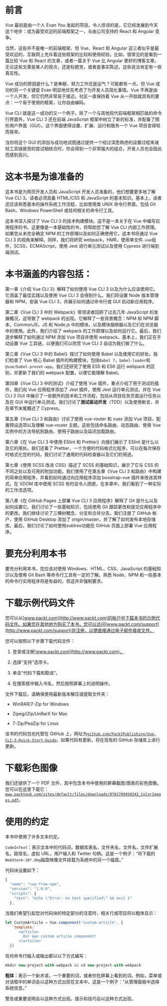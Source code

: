 # 前言

Vue 最初是由一个人 Evan You 发起的项目。令人惊讶的是，它已经发展到今天这个地步：成为最受欢迎的前端框架之一，与由公司支持的 React 和 Angular 竞争。

当然，这些并不是唯一的前端框架，但 Vue、React 和 Angular 这三者似乎是最受欢迎的，互联网上充斥着这些框架的比较和使用经验。比如，很常见的是看到一篇比较 Vue 和 React 的文章，或者一篇关于 Vue 比 Angular 更好的博客文章。无论这些文章是某人的观点，还是标题党，或者是事实陈述，这些说法肯定有一些真实性。

Vue 成功的原因是什么？是奉献、努力工作还是运气？可能都有一点。但 Vue 成功的另一个关键是 Evan 明显地优先考虑了为开发人员简化事情。Vue 不再是由一个人开发，但它仍然非常易于接近。社区一直保持着 Vue 从一开始就具有的要点：一个易于使用的框架，让你自由编码。

Vue CLI 就是这一成功的又一个例子。除了一个与其他现代前端框架相匹敌的命令行界面外，Vue CLI 3 还在前端 JavaScript 框架中树立了新的标准，并配备了图形用户界面（GUI）。这个界面使得设置、扩展、运行和服务一个 Vue 项目变得轻而易举。

当你将这个 GUI 的添加与成功地试图通过提供一个经过深思熟虑的设置过程来减轻工具链疲劳的尝试相结合时，你会得到一个非常强大的组合，开发人员也会因此而感到高兴。

# 这本书是为谁准备的

这本书是为网页开发人员和 JavaScript 开发人员准备的，他们想要更多地了解 Vue CLI 3。读者必须具备 HTML/CSS 和 JavaScript 的基本知识。基本上，读者还应该熟悉基本的操作系统工作流程，比如使用类 UNIX 命令行界面，包括 Git Bash、Windows PowerShell 或任何相关的命令行工具。

这本书深入探讨了 Vue CLI 3 的技术构建模块。这不是一本关于在 Vue 中编写应用程序的书。这更像是一本基础性的书，将帮助您了解 Vue CLI 内部工作原理。如果您从未完全确定 NPM 的工作原理以及如何正确使用它，这本书将通过 Vue CLI 3 的视角来解释。同样，我们将研究 webpack，HMR，使用单文件`.vue`组件，SCSS，ECMAScript，使用 Jest 进行单元测试以及使用 Cypress 进行端到端测试。

# 本书涵盖的内容包括：

第一章《介绍 Vue CLI 3》解释了如何使用 Vue CLI 3 以及为什么应该使用它。它涵盖了最佳实践以及使用 Vue CLI 3 会得到什么。我们将设置 Node 版本管理器和 NPM，安装 Vue CLI 3，并展示如何通过命令行或 GUI 启动新应用程序。

第二章《Vue CLI 3 中的 Webpack》带领读者回顾了过去几年 JavaScript 的发展概况，这导致了 webpack 的出现。它解释了一些背景概念：NPM 和 NPM 脚本，CommonJS，JS 和 Node.js 中的模块，以及模块捆绑器以及它们在浏览器中的使用。此外，我们介绍了 webpack 的工作原理以及如何运行它。最后，我们逐步解释了如何通过 NPM 添加 Vue 项目并使用 webpack。基本上，我们正在手动设置 Vue 工具链，以便我们可以欣赏 Vue CLI 3 自动为我们做了什么。

第三章《Vue CLI 3 中的 Babel》探讨了如何使用 Babel 以及使用它的好处。我们检查了 Vue 核心 Babel 插件的构建模块，包括`Babel 7`，`babel-loader`和`@vue/babel-preset-app`。我们还研究了使用 ES5 和 ES6 运行 webpack 的区别，并更新了我们的 webpack 配置，以便它能理解 Babel。

第四章《Vue CLI 3 中的测试》介绍了使用 Vue 插件，重点介绍了用于测试的插件。我们向 Vue 应用程序添加了 Jest 插件，使用 Jest 运行单元测试，并在 Vue CLI 3 GUI 中展示了一些额外的技术和工作流程，包括从项目任务页面运行任务以及在 GUI 中运行单元测试。我们讨论了**测试驱动开发**（TDD）以及使用断言，并在章节末尾概述了 Cypress。

第五章《Vue CLI 3 和路由》讨论了使用 vue-router 和 vuex 添加 Vue 项目，配置预设选项以及理解 vue-router 主题。这些包括命名路由、动态路由、使用 Vue 实例中的方法导航到路由、使用子路由以及延迟加载路由。

第六章《在 Vue CLI 3 中使用 ESlint 和 Prettier》向我们展示了 ESlint 是什么以及它的用处。我们还看了 Prettier，一个方便的代码格式化程序，可以在每次保存时格式化您的代码。我们讨论了通用的代码检查器以及它们的用途。

第七章《使用 SCSS 改进 CSS》描述了 SCSS 的基础知识，展示了它与 CSS 的不同之处以及可用的附加功能。我们使用了在第五章《Vue CLI 3 和路由》中构建的简单应用程序，并看到如何通过向应用程序添加 boostrap-vue 插件来改进其样式。在 VDOM 库中使用 SCSS 有时会令人困惑，在本章中，我们看到了一种实际的工作流选项。

第八章《在 GitHub Pages 上部署 Vue CLI 3 应用程序》解释了 Git 是什么以及如何设置它。我们讨论了一些基础知识，包括使用 Git 跟踪更改和提交应用程序中的更改。我们继续讨论了三棵树概念、分支和合并分支。我们注册了 GitHub 帐户，使用 GitHub Desktop 添加了 origin/master，并了解了如何发布本地存储库。最后，我们讨论了如何使用*subtree*功能在 GitHub 页面上部署 Vue 应用程序。

# 要充分利用本书

要充分利用本书，您应该对使用 Windows、HTML、CSS、JavaScript 的基础知识以及使用 Git Bash 等命令行工具有一定的了解。熟悉 Node、NPM 和一些基本的命令行实用程序将是有益的，但这并非强制要求。

# 下载示例代码文件

您可以从[www.packt.com](http://www.packt.com)的帐户中下载本书的示例代码文件。如果您在其他地方购买了本书，您可以访问[www.packt.com/support](http://www.packt.com/support)并注册，以便直接通过电子邮件接收文件。

您可以按照以下步骤下载代码文件：

1.  登录或注册[www.packt.com](http://www.packt.com)。

1.  选择“支持”选项卡。

1.  单击“代码下载和勘误”。

1.  在搜索框中输入书名，然后按照屏幕上的说明操作。

文件下载后，请确保使用最新版本解压或提取文件夹：

+   WinRAR/7-Zip for Windows

+   Zipeg/iZip/UnRarX for Mac

+   7-Zip/PeaZip for Linux

该书的代码包也托管在 GitHub 上，网址为[`github.com/PacktPublishing/Vue-CLI-3-Quick-Start-Guide`](https://github.com/PacktPublishing/Vue-CLI-3-Quick-Start-Guide)。如果代码有更新，将在现有的 GitHub 存储库上进行更新。

# 下载彩色图像

我们还提供了一个 PDF 文件，其中包含本书中使用的屏幕截图/图表的彩色图像。您可以在这里下载它：[`www.packtpub.com/sites/default/files/downloads/9781789950342_ColorImages.pdf`](http://www.packtpub.com/sites/default/files/downloads/9781789950342_ColorImages.pdf)。

# 使用的约定

本书中使用了许多文本约定。

`CodeInText`：表示文本中的代码词，数据库表名，文件夹名，文件名，文件扩展名，路径名，虚拟 URL，用户输入和 Twitter 句柄。这是一个例子：“将下载的`WebStorm-10*.dmg`磁盘映像文件挂载为系统中的另一个磁盘。”

代码块设置如下：

```js
{
  "name": "vue-from-npm",
  "version": "1.0.0",
  "scripts": {
    "test": "echo \"Error: no test specified\" && exit 1"
  },
```

当我们希望引起您对代码块的特定部分的注意时，相关行或项目将以粗体显示：

```js
let CustomArticle = Vue.component('custom-article', {
    template: `
      <article>
        Our own custom article component!
      </article>`
  })
```

任何命令行输入或输出都以以下方式编写：

```js
mkdir new-project-with-webpack && cd new-project-with-webpack
```

**粗体**：表示一个新术语，一个重要的词，或者你在屏幕上看到的词。例如，菜单或对话框中的单词会以这种方式出现在文本中。这是一个例子：“从管理面板中选择系统信息。”

警告或重要说明会以这种方式出现。提示和技巧会以这种方式出现。
